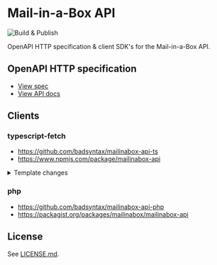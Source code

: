 # Mail-in-a-Box API

![Build & Publish](https://github.com/badsyntax/mailinabox-api/workflows/Build%20&%20Publish/badge.svg)

OpenAPI HTTP specification & client SDK's for the Mail-in-a-Box API.

## OpenAPI HTTP specification

- [View spec](https://github.com/badsyntax/mailinabox-api/blob/master/schema/mailinabox.yml)
- [View API docs](https://petstore.swagger.io/?url=https://raw.githubusercontent.com/badsyntax/mailinabox/api-spec/api/mailinabox.yml)

## Clients

### typescript-fetch

- https://github.com/badsyntax/mailinabox-api-ts
- https://www.npmjs.com/package/mailinabox-api

<details><summary>Template changes</summary>

## Supporting oneOf response types

The [Response Body](https://swagger.io/docs/specification/describing-responses/#body) spec says:

> The schema keyword is used to describe the response body. A schema can define:
>
> - a primitive data type such as a number or string – used for plain text responses

For endpoints that return a single primitive data type, the default generator will build the client so that it returns a `string` type _even if response type is set to `application/json`_. This seems to conform to the spec.

The mailinabox API returns primitive data types (eg `boolean`) for `application/json` responses, and we want that type represented in TypeScript. The follow changes were made to support both `application/json` and `text/html` endpoints that return a primitive data type.

```diff
--- a/templates/typescript-fetch/apis.mustache
+++ b/templates/typescript-fetch/apis.mustache
@@ -287,7 +287,9 @@ export class {{classname}} extends runtime.BaseAPI {
         return new runtime.JSONApiResponse<any>(response);
         {{/isListContainer}}
         {{#returnSimpleType}}
-        return new runtime.TextApiResponse(response) as any;
+        const contentType = response.headers.get('content-type');
+        const isJson = contentType && contentType.includes('application/json');
+        return new runtime[isJson ? 'JSONApiResponse' : 'TextApiResponse'](response) as any;
         {{/returnSimpleType}}
         {{/returnTypeIsPrimitive}}
         {{^returnTypeIsPrimitive}}
```

## Support posting text/(plain|html) bodies

Prevent quotes added to text/plain POST body. This seems like a bug in the generator, see https://github.com/OpenAPITools/openapi-generator/issues/7083.

```diff
--- a/templates/typescript-fetch/runtime.mustache
+++ b/templates/typescript-fetch/runtime.mustache
@@ -50,7 +50,7 @@ export class BaseAPI {
             // do not handle correctly sometimes.
             url += '?' + this.configuration.queryParamsStringify(context.query);
         }
-        const body = ((typeof FormData !== "undefined" && context.body instanceof FormData) || context.body instanceof URLSearchParams || isBlob(context.body))
+        const body = ((typeof FormData !== "undefined" && context.body instanceof FormData) || context.body instanceof URLSearchParams || isBlob(context.body)) || context.headers['Content-Type'] !== 'application/json'
            ? context.body
            : JSON.stringify(context.body);
```

</details>

### php

- https://github.com/badsyntax/mailinabox-api-php
- https://packagist.org/packages/mailinabox/mailinabox-api

## License

See [LICENSE.md](./LICENSE.md).
